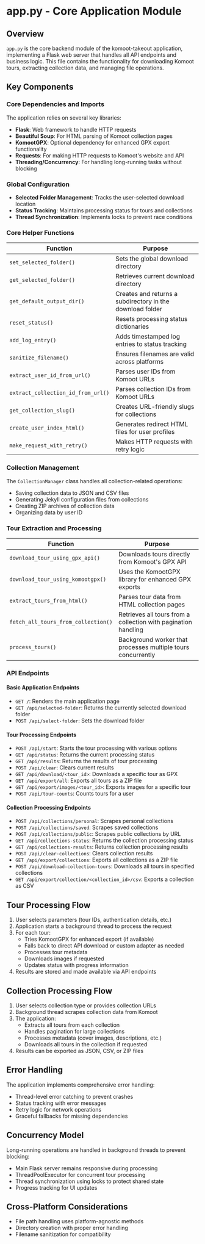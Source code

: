 # app.py - Core Application Module

## Overview

`app.py` is the core backend module of the komoot-takeout application, implementing a Flask web server that handles all API endpoints and business logic. This file contains the functionality for downloading Komoot tours, extracting collection data, and managing file operations.

## Key Components

### Core Dependencies and Imports

The application relies on several key libraries:
- **Flask**: Web framework to handle HTTP requests
- **Beautiful Soup**: For HTML parsing of Komoot collection pages
- **KomootGPX**: Optional dependency for enhanced GPX export functionality
- **Requests**: For making HTTP requests to Komoot's website and API
- **Threading/Concurrency**: For handling long-running tasks without blocking

### Global Configuration

- **Selected Folder Management**: Tracks the user-selected download location
- **Status Tracking**: Maintains processing status for tours and collections
- **Thread Synchronization**: Implements locks to prevent race conditions

### Core Helper Functions

| Function | Purpose |
|----------|---------|
| `set_selected_folder()` | Sets the global download directory |
| `get_selected_folder()` | Retrieves current download directory |
| `get_default_output_dir()` | Creates and returns a subdirectory in the download folder |
| `reset_status()` | Resets processing status dictionaries |
| `add_log_entry()` | Adds timestamped log entries to status tracking |
| `sanitize_filename()` | Ensures filenames are valid across platforms |
| `extract_user_id_from_url()` | Parses user IDs from Komoot URLs |
| `extract_collection_id_from_url()` | Parses collection IDs from Komoot URLs |
| `get_collection_slug()` | Creates URL-friendly slugs for collections |
| `create_user_index_html()` | Generates redirect HTML files for user profiles |
| `make_request_with_retry()` | Makes HTTP requests with retry logic |

### Collection Management

The `CollectionManager` class handles all collection-related operations:
- Saving collection data to JSON and CSV files
- Generating Jekyll configuration files from collections
- Creating ZIP archives of collection data
- Organizing data by user ID

### Tour Extraction and Processing

| Function | Purpose |
|----------|---------|
| `download_tour_using_gpx_api()` | Downloads tours directly from Komoot's GPX API |
| `download_tour_using_komootgpx()` | Uses the KomootGPX library for enhanced GPX exports |
| `extract_tours_from_html()` | Parses tour data from HTML collection pages |
| `fetch_all_tours_from_collection()` | Retrieves all tours from a collection with pagination handling |
| `process_tours()` | Background worker that processes multiple tours concurrently |

### API Endpoints

#### Basic Application Endpoints
- `GET /`: Renders the main application page
- `GET /api/selected-folder`: Returns the currently selected download folder
- `POST /api/select-folder`: Sets the download folder

#### Tour Processing Endpoints
- `POST /api/start`: Starts the tour processing with various options
- `GET /api/status`: Returns the current processing status
- `GET /api/results`: Returns the results of tour processing
- `POST /api/clear`: Clears current results
- `GET /api/download/<tour_id>`: Downloads a specific tour as GPX
- `GET /api/export/all`: Exports all tours as a ZIP file
- `GET /api/export/images/<tour_id>`: Exports images for a specific tour
- `POST /api/tour-counts`: Counts tours for a user

#### Collection Processing Endpoints
- `POST /api/collections/personal`: Scrapes personal collections
- `POST /api/collections/saved`: Scrapes saved collections
- `POST /api/collections/public`: Scrapes public collections by URL
- `GET /api/collections-status`: Returns the collection processing status
- `GET /api/collections-results`: Returns collection processing results
- `POST /api/clear-collections`: Clears collection results
- `GET /api/export/collections`: Exports all collections as a ZIP file
- `POST /api/download-collection-tours`: Downloads all tours in specified collections
- `GET /api/export/collection/<collection_id>/csv`: Exports a collection as CSV

## Tour Processing Flow

1. User selects parameters (tour IDs, authentication details, etc.)
2. Application starts a background thread to process the request
3. For each tour:
   - Tries KomootGPX for enhanced export (if available)
   - Falls back to direct API download or custom adapter as needed
   - Processes tour metadata
   - Downloads images if requested
   - Updates status with progress information
4. Results are stored and made available via API endpoints

## Collection Processing Flow

1. User selects collection type or provides collection URLs
2. Background thread scrapes collection data from Komoot
3. The application:
   - Extracts all tours from each collection
   - Handles pagination for large collections
   - Processes metadata (cover images, descriptions, etc.)
   - Downloads all tours in the collection if requested
4. Results can be exported as JSON, CSV, or ZIP files

## Error Handling

The application implements comprehensive error handling:
- Thread-level error catching to prevent crashes
- Status tracking with error messages
- Retry logic for network operations
- Graceful fallbacks for missing dependencies

## Concurrency Model

Long-running operations are handled in background threads to prevent blocking:
- Main Flask server remains responsive during processing
- ThreadPoolExecutor for concurrent tour processing
- Thread synchronization using locks to protect shared state
- Progress tracking for UI updates

## Cross-Platform Considerations

- File path handling uses platform-agnostic methods
- Directory creation with proper error handling
- Filename sanitization for compatibility